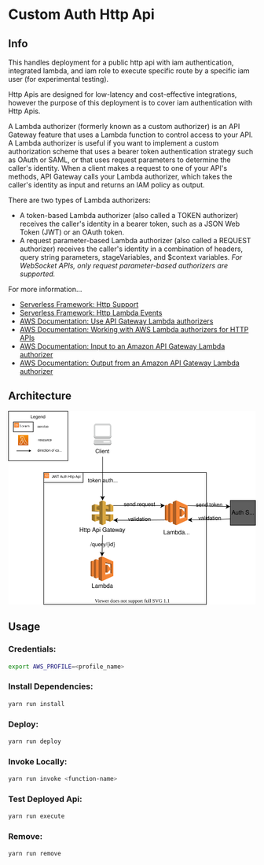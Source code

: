 # Custom Auth Http Api

## Info 

This handles deployment for a public http api with iam authentication, integrated lambda, and iam role to execute specific route by a specific iam user (for experimental testing).

Http Apis are designed for low-latency and cost-effective integrations, however the purpose of this deployment is to cover iam authentication with Http Apis.

A Lambda authorizer (formerly known as a custom authorizer) is an API Gateway feature that uses a Lambda function to control access to your API. A Lambda authorizer is useful if you want to implement a custom authorization scheme that uses a bearer token authentication strategy such as OAuth or SAML, or that uses request parameters to determine the caller's identity. When a client makes a request to one of your API's methods, API Gateway calls your Lambda authorizer, which takes the caller's identity as input and returns an IAM policy as output.

There are two types of Lambda authorizers:
- A token-based Lambda authorizer (also called a TOKEN authorizer) receives the caller's identity in a bearer token, such as a JSON Web Token (JWT) or an OAuth token.
- A request parameter-based Lambda authorizer (also called a REQUEST authorizer) receives the caller's identity in a combination of headers, query string parameters, stageVariables, and $context variables.
*For WebSocket APIs, only request parameter-based authorizers are supported.*

For more information...
- [Serverless Framework: Http Support](https://www.serverless.com/blog/aws-http-api-support)
- [Serverless Framework: Http Lambda Events](https://www.serverless.com/framework/docs/providers/aws/events/http-api)
- [AWS Documentation: Use API Gateway Lambda authorizers](https://docs.aws.amazon.com/apigateway/latest/developerguide/apigateway-use-lambda-authorizer.html)
- [AWS Documentation: Working with AWS Lambda authorizers for HTTP APIs](https://docs.aws.amazon.com/apigateway/latest/developerguide/http-api-lambda-authorizer.html#http-api-lambda-authorizer.payload-format-response)
- [AWS Documentation: Input to an Amazon API Gateway Lambda authorizer](https://docs.aws.amazon.com/apigateway/latest/developerguide/api-gateway-lambda-authorizer-input.html)
- [AWS Documentation: Output from an Amazon API Gateway Lambda authorizer](https://docs.aws.amazon.com/apigateway/latest/developerguide/api-gateway-lambda-authorizer-output.html)


## Architecture

<p align="center">
  <img src="/architecture-diagram.drawio.svg" />
</p>

## Usage 

### Credentials:
```bash
export AWS_PROFILE=<profile_name>
```

### Install Dependencies:

```bash
yarn run install
```

### Deploy:

```bash
yarn run deploy
```

### Invoke Locally:

```bash
yarn run invoke <function-name>
```

### Test Deployed Api:

```bash
yarn run execute
```

### Remove:

```bash
yarn run remove
```
